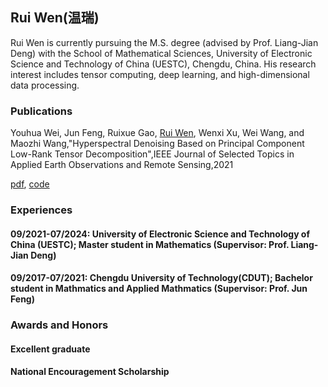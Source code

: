 ## Rui Wen(温瑞)

Rui Wen is currently pursuing the M.S. degree (advised by Prof. Liang-Jian Deng) with the School of Mathematical Sciences, University of Electronic Science and Technology of China (UESTC), Chengdu, China. His research interest includes tensor computing, deep learning, and high-dimensional data processing.

### Publications
Youhua Wei, Jun Feng, Ruixue Gao, [Rui Wen](https://rui-wen0215.github.io/), Wenxi Xu, Wei Wang, and Maozhi Wang,"Hyperspectral Denoising Based on Principal Component Low-Rank Tensor Decomposition",IEEE Journal of Selected Topics in Applied Earth Observations and Remote Sensing,2021

[pdf](https://github.com/Rui-Wen0215/Rui-Wen0215.github.io), [code](https://github.com/Rui-Wen0215/Rui-Wen0215.github.io)

### Experiences
#### 09/2021-07/2024: University of Electronic Science and Technology of China (UESTC); Master student in Mathematics (Supervisor: Prof. Liang-Jian Deng)
#### 09/2017-07/2021: Chengdu University of Technology(CDUT); Bachelor student in Mathmatics and Applied Mathmatics (Supervisor: Prof. Jun Feng)

### Awards and Honors
#### Excellent graduate
#### National Encouragement Scholarship
